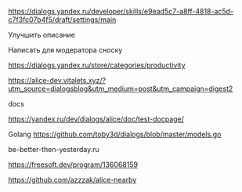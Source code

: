 https://dialogs.yandex.ru/developer/skills/e9ead5c7-a8ff-4818-ac5d-c7f3fc07b4f5/draft/settings/main

Улучшить описание

Написать для модератора сноску

https://dialogs.yandex.ru/store/categories/productivity

https://alice-dev.vitalets.xyz/?utm_source=dialogsblog&utm_medium=post&utm_campaign=digest2

docs

https://yandex.ru/dev/dialogs/alice/doc/test-docpage/

Golang
https://github.com/toby3d/dialogs/blob/master/models.go

be-better-then-yesterday.ru

https://freesoft.dev/program/136068159

https://github.com/azzzak/alice-nearby
